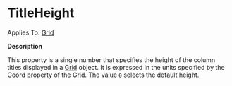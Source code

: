 




<h1 class="heading"><span class="name">TitleHeight</span></h1>

Applies To: [Grid](../a-z/grid.md)


**Description**


This property is a single number that specifies the height of the column titles displayed in a [Grid](../a-z/grid.md) object. It is expressed in the units specified by the [Coord](../a-z/coord.md) property of the [Grid](../a-z/grid.md). The value `⍬` selects the default height.



